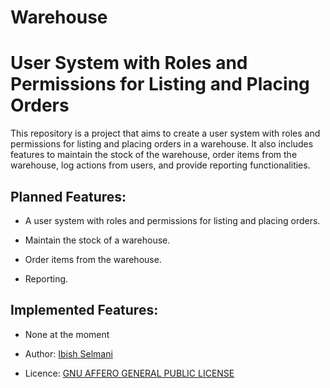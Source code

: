 # Warehouse

# User System with Roles and Permissions for Listing and Placing Orders

This repository is a project that aims to create a user system with roles and permissions for listing and placing orders in a warehouse. 
It also includes features to maintain the stock of the warehouse, order items from the warehouse, 
log actions from users, and provide reporting functionalities.

## Planned Features:
- A user system with roles and permissions for listing and placing orders.
  
- Maintain the stock of a warehouse.
  
- Order items from the warehouse.
  
- Reporting.

## Implemented Features:
- None at the moment

- Author: [Ibish Selmani]([https://github.com/Ibish-DCI-STUDENT/warehouse](https://ibish-dci-student.github.io/warehouse/))
  
- Licence: [GNU AFFERO GENERAL PUBLIC LICENSE](https://raw.githubusercontent.com/Ibish-DCI-STUDENT/warehouse/main/LICENSE.txt)

